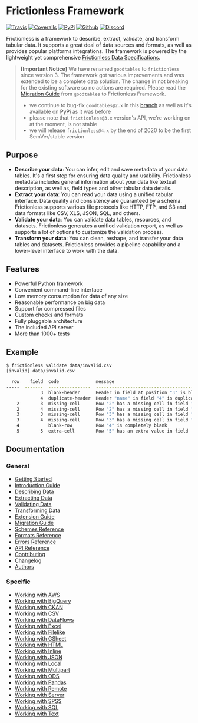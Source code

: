 # Frictionless Framework

[![Travis](https://img.shields.io/travis/frictionlessdata/frictionless-py/master.svg)](https://travis-ci.org/frictionlessdata/frictionless-py)
[![Coveralls](http://img.shields.io/coveralls/frictionlessdata/frictionless-py.svg?branch=master)](https://coveralls.io/r/frictionlessdata/frictionless-py?branch=master)
[![PyPi](https://img.shields.io/pypi/v/frictionless.svg)](https://pypi.python.org/pypi/frictionless)
[![Github](https://img.shields.io/badge/github-master-brightgreen)](https://github.com/frictionlessdata/frictionless-py)
[![Discord](https://img.shields.io/badge/chat-discord-brightgreen)](https://discord.com/channels/695635777199145130/695635777199145133)

Frictionless is a framework to describe, extract, validate, and transform tabular data. It supports a great deal of data sources and formats, as well as provides popular platforms integrations. The framework is powered by the lightweight yet comprehensive [Frictionless Data Specifications](https://specs.frictionlessdata.io/).

> **[Important Notice]** We have renamed `goodtables` to `frictionless` since version 3. The framework got various improvements and was extended to be a complete data solution. The change in not breaking for the existing software so no actions are required. Please read the [Migration Guide](/tooling/python/migration-guide/) from `goodtables` to Frictionless Framework.
> - we continue to bug-fix `goodtables@2.x` in this [branch](https://github.com/frictionlessdata/goodtables-py/tree/goodtables) as well as it's available on [PyPi](https://pypi.org/project/goodtables/) as it was before
> - please note that `frictionless@3.x` version's API, we're working on at the moment, is not stable
> - we will release `frictionless@4.x` by the end of 2020 to be the first SemVer/stable version

## Purpose

- **Describe your data**: You can infer, edit and save metadata of your data tables. It's a first step for ensuring data quality and usability. Frictionless metadata includes general information about your data like textual description, as well as, field types and other tabular data details.
- **Extract your data**: You can read your data using a unified tabular interface. Data quality and consistency are guaranteed by a schema. Frictionless supports various file protocols like HTTP, FTP, and S3 and data formats like CSV, XLS, JSON, SQL, and others.
- **Validate your data**: You can validate data tables, resources, and datasets. Frictionless generates a unified validation report, as well as supports a lot of options to customize the validation process.
- **Transform your data**: You can clean, reshape, and transfer your data tables and datasets. Frictionless provides a pipeline capability and a lower-level interface to work with the data.

## Features

- Powerful Python framework
- Convenient command-line interface
- Low memory consumption for data of any size
- Reasonable performance on big data
- Support for compressed files
- Custom checks and formats
- Fully pluggable architecture
- The included API server
- More than 1000+ tests

## Example

```bash
$ frictionless validate data/invalid.csv
[invalid] data/invalid.csv

  row    field  code              message
-----  -------  ----------------  --------------------------------------------
             3  blank-header      Header in field at position "3" is blank
             4  duplicate-header  Header "name" in field "4" is duplicated
    2        3  missing-cell      Row "2" has a missing cell in field "field3"
    2        4  missing-cell      Row "2" has a missing cell in field "name2"
    3        3  missing-cell      Row "3" has a missing cell in field "field3"
    3        4  missing-cell      Row "3" has a missing cell in field "name2"
    4           blank-row         Row "4" is completely blank
    5        5  extra-cell        Row "5" has an extra value in field  "5"
```

## Documentation

### General

- [Getting Started](/tooling/python/getting-started/)
- [Introduction Guide](/tooling/python/introduction-guide/)
- [Describing Data](/tooling/python/describing-data/)
- [Extracting Data](/tooling/python/extracting-data/)
- [Validating Data](/tooling/python/validating-data/)
- [Transforming Data](/tooling/python/transforming-data/)
- [Extension Guide](/tooling/python/extension-guide/)
- [Migration Guide](/tooling/python/migration-guide/)
- [Schemes Reference](/tooling/python/schemes-reference/)
- [Formats Reference](/tooling/python/formats-reference/)
- [Errors Reference](/tooling/python/errors-reference/)
- [API Reference](/tooling/python/api-reference/)
- [Contributing](/tooling/python/contributing/)
- [Changelog](/tooling/python/changelog/)
- [Authors](/tooling/python/authors/)

### Specific

- [Working with AWS](/tooling/python/working-with-aws/)
- [Working with BigQuery](/tooling/python/working-with-bigquery/)
- [Working with CKAN](/tooling/python/working-with-ckan/)
- [Working with CSV](/tooling/python/working-with-csv/)
- [Working with DataFlows](/tooling/python/working-with-dataflows/)
- [Working with Excel](/tooling/python/working-with-excel/)
- [Working with Filelike](/tooling/python/working-with-filelike/)
- [Working with GSheet](/tooling/python/working-with-gsheet/)
- [Working with HTML](/tooling/python/working-with-html/)
- [Working with Inline](/tooling/python/working-with-inline/)
- [Working with JSON](/tooling/python/working-with-json/)
- [Working with Local](/tooling/python/working-with-local/)
- [Working with Multipart](/tooling/python/working-with-multipart/)
- [Working with ODS](/tooling/python/working-with-ods/)
- [Working with Pandas](/tooling/python/working-with-pandas/)
- [Working with Remote](/tooling/python/working-with-remote/)
- [Working with Server](/tooling/python/working-with-server/)
- [Working with SPSS](/tooling/python/working-with-spss/)
- [Working with SQL](/tooling/python/working-with-sql/)
- [Working with Text](/tooling/python/working-with-text/)
